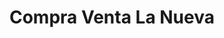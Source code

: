 ---
title: "Compra Venta La Nueva"
url: /santo-domingo-este/compra-venta-la-nueva/
shop: prestamista
---